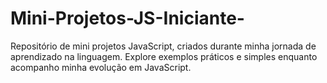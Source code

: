 # Mini-Projetos-JS-Iniciante-
Repositório de mini projetos JavaScript, criados durante minha jornada de aprendizado na linguagem. Explore exemplos práticos e simples enquanto acompanho minha evolução em JavaScript.

